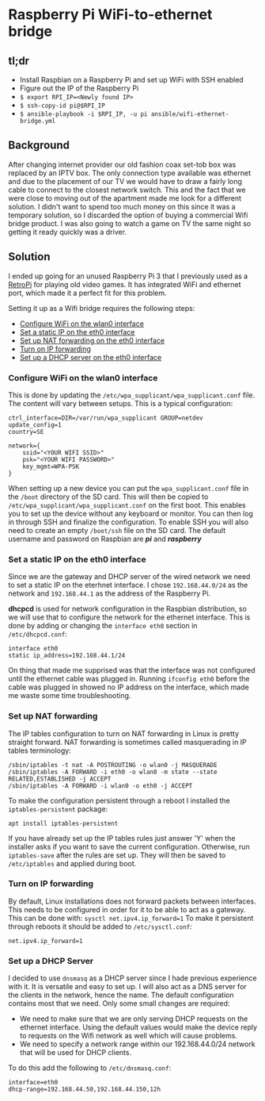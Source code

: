 Raspberry Pi WiFi-to-ethernet bridge
====================================

tl;dr
-----
- Install Raspbian on a Raspberry Pi and set up WiFi with SSH enabled
- Figure out the IP of the Raspberry Pi
- `$ export RPI_IP=<Newly found IP>`
- `$ ssh-copy-id pi@$RPI_IP`
- `$ ansible-playbook -i $RPI_IP, -u pi ansible/wifi-ethernet-bridge.yml`

Background
----------
After changing internet provider our old fashion coax set-tob box was replaced by an IPTV box. The only connection type
available was ethernet and due to the placement of our TV we would have to draw a fairly long cable to connect to the
closest network switch. This and the fact that we were close to moving out of the apartment made me look for a different
solution. I didn't want to spend too much money on this since it was a temporary solution, so I discarded the option
of buying a commercial Wifi bridge product. I was also going to watch a game on TV the same night so getting it ready
quickly was a driver.

Solution
--------
I ended up going for an unused Raspberry Pi 3 that I previously used as a [RetroPi](https://retropie.org.uk) for playing
old video games. It has integrated WiFi and ethernet port, which made it a perfect fit for this problem.

Setting it up as a Wifi bridge requires the following steps:
- [Configure WiFi on the wlan0 interface](#configure-wifi-on-the-wlan0-interface)
- [Set a static IP on the eth0 interface](#set-a-static-ip-on-the-eth0-interface)
- [Set up NAT forwarding on the eth0 interface](#set-up-nat-forwarding)
- [Turn on IP forwarding](#turn-on-ip-forwarding)
- [Set up a DHCP server on the eth0 interface](#set-up-a-dhcp-server)

### Configure WiFi on the wlan0 interface
This is done by updating the `/etc/wpa_supplicant/wpa_supplicant.conf` file. The content will vary between setups. This
is a typical configuration:
```
ctrl_interface=DIR=/var/run/wpa_supplicant GROUP=netdev
update_config=1
country=SE

network={
	ssid="<YOUR WIFI SSID>"
	psk="<YOUR WIFI PASSWORD>"
	key_mgmt=WPA-PSK
}
```
When setting up a new device you can put the `wpa_supplicant.conf` file in the `/boot` directory of the SD card. This
will then be copied to `/etc/wpa_supplicant/wpa_supplicant.conf` on the first boot. This enables you to set up the device without any
keyboard or monitor. You can then log in through SSH and finalize the configuration. To enable SSH you will also need
 to create an empty `/boot/ssh` file on the SD card. The default username and password on Raspbian are ***pi*** and 
***raspberry***

### Set a static IP on the eth0 interface
Since we are the gateway and DHCP server of the wired network we need to set a static IP on the eterhnet interface. I
chose `192.168.44.0/24` as the network and `192.168.44.1` as the address of the Raspberry Pi. 

**dhcpcd** is used for network configuration in the Raspbian distribution, so we will use that to configure the network 
for the ethernet interface. This is done by adding or changing the `interface eth0` section in `/etc/dhcpcd.conf`:
```
interface eth0
static ip_address=192.168.44.1/24
```
On thing that made me supprised was that the interface was not configured until the ethernet cable was plugged in.
Running `ifconfig eth0` before the cable was plugged in showed no IP address on the interface, which made me waste some
time troubleshooting.

### Set up NAT forwarding
The IP tables configuration to turn on NAT forwarding in Linux is pretty straight forward. NAT forwarding is sometimes
called masquerading in IP tables terminology:
```
/sbin/iptables -t nat -A POSTROUTING -o wlan0 -j MASQUERADE
/sbin/iptables -A FORWARD -i eth0 -o wlan0 -m state --state RELATED,ESTABLISHED -j ACCEPT
/sbin/iptables -A FORWARD -i wlan0 -o eth0 -j ACCEPT
```
To make the configuration persistent through a reboot I installed the `iptables-persistent` package:
```
apt install iptables-persistent
```
If you have already set up the IP tables rules just answer 'Y' when the installer asks if you want to save the current
configuration. Otherwise, run `iptables-save` after the rules are set up. They will then be saved to `/etc/iptables` and
applied during boot.

### Turn on IP forwarding
By default, Linux installations does not forward packets between interfaces. This needs to be configured in order for it
to be able to act as a gateway. This can be done with:
```sysctl net.ipv4.ip_forward=1```
To make it persistent through reboots it should be added to `/etc/sysctl.conf`:
```
net.ipv4.ip_forward=1
```

### Set up a DHCP Server
I decided to use `dnsmasq` as a DHCP server since I hade previous experience with it. It is versatile and easy to set
up. I will also act as a DNS server for the clients in the network, hence the name. The default configuration contains
most that we need. Only some small changes are required:
- We need to make sure that we are only serving DHCP requests on the ethernet interface. Using the default values would
make the device reply to requests on the Wifi network as well which will cause problems. 
- We need to specify a network range within our 192.168.44.0/24 network that will be used for DHCP clients.

To do this add the following to `/etc/dnsmasq.conf`:
```
interface=eth0
dhcp-range=192.168.44.50,192.168.44.150,12h
```

